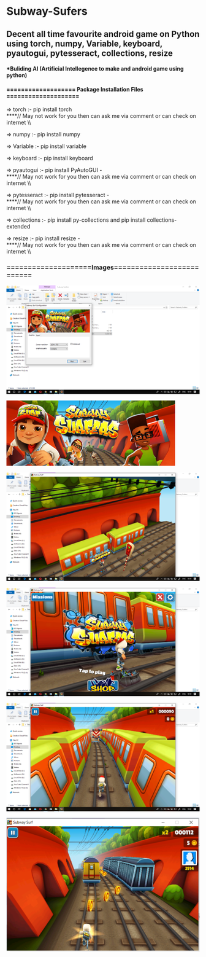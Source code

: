 # Subway-Sufers

## Decent all time favourite android game on Python using torch, numpy, Variable, keyboard, pyautogui, pytesseract, collections, resize 

#### *Buliding AI (Artificial Intellegence to make and android game using python)

#### =================== Package Installation Files ====================

=> torch :- pip install torch            
****// May not work for you then can ask me via comment or can check on internet \\\\

=> numpy :- pip install numpy

=> Variable :- pip install variable

=> keyboard :- pip install keyboard

=> pyautogui :- pip install PyAutoGUI -     
****// May not work for you then can ask me via comment or can check on internet \\\\

=> pytesseract :- pip install pytesseract -   
****// May not work for you then can ask me via comment or can check on internet \\\\

=> collections :- pip install py-collections and pip install collections-extended

=> resize :- pip install resize -            
****// May not work for you then can ask me via comment or can check on internet \\\\
### ====================Images==========================

![alt text](https://github.com/aj14799/Subway-Sufers/blob/master/Sreenshots/Screenshot%20(224).png)


![alt text](https://github.com/aj14799/Subway-Sufers/blob/master/Sreenshots/Screenshot%20(229).bmp)


![alt text](https://github.com/aj14799/Subway-Sufers/blob/master/Sreenshots/Screenshot%20(225).png)


![alt text](https://github.com/aj14799/Subway-Sufers/blob/master/Sreenshots/Screenshot%20(226).png)


![alt text](https://github.com/aj14799/Subway-Sufers/blob/master/Sreenshots/Screenshot%20(227).png)


![alt text](https://github.com/aj14799/Subway-Sufers/blob/master/Sreenshots/Screenshot%20(228).png)





